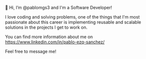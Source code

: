 👋 Hi, I’m @pablomgs3 and I'm a Software Developer!

I love coding and solving problems, one of the things that I'm most passionate about this career is implementing reusable and scalable solutions in the projects I get to work on.

You can find more information about me on https://www.linkedin.com/in/pablo-ezq-sanchez/

Feel free to message me!
